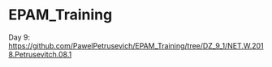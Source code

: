 # EPAM_Training
Day 9:
https://github.com/PawelPetrusevich/EPAM_Training/tree/DZ_9_1/NET.W.2018.Petrusevitch.08.1

